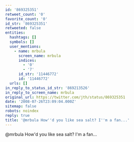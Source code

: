 ```yaml
---
id: '869325351'
retweet_count: '0'
favorite_count: '0'
id_str: '869325351'
retweeted: false
entities:
  hashtags: []
  symbols: []
  user_mentions:
    - name: mrbula
      screen_name: mrbula
      indices:
        - '0'
        - '7'
      id_str: '11446772'
      id: '11446772'
  urls: []
in_reply_to_status_id_str: '869213526'
in_reply_to_screen_name: mrbula
original_url: https://twitter.com/jth/status/869325351
date: '2008-07-26T23:09:04.000Z'
sitemap: false
robots: noindex
reply: true
title: '@mrbula How''d you like sea salt? I''m a fan...'
---
```


@mrbula How'd you like sea salt? I'm a fan...